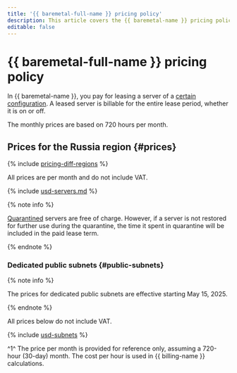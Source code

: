 ```yaml
---
title: '{{ baremetal-full-name }} pricing policy'
description: This article covers the {{ baremetal-name }} pricing policy.
editable: false
---
```


# {{ baremetal-full-name }} pricing policy



In {{ baremetal-name }}, you pay for leasing a server of a [certain configuration](concepts/server-configurations.md). A leased server is billable for the entire lease period, whether it is on or off.

The monthly prices are based on 720 hours per month.

## Prices for the Russia region {#prices}

{% include [pricing-diff-regions](../_includes/pricing-diff-regions.md) %}



All prices are per month and do not include VAT.

{% include [usd-servers.md](../_pricing/baremetal/usd-servers.md) %}


{% note info %}

[Quarantined](./concepts/servers.md#quarantine) servers are free of charge. However, if a server is not restored for further use during the quarantine, the time it spent in quarantine will be included in the paid lease term.

{% endnote %}

### Dedicated public subnets {#public-subnets}

{% note info %}

The prices for dedicated public subnets are effective starting May 15, 2025.

{% endnote %}



All prices below do not include VAT.

{% include [usd-subnets](../_pricing/baremetal/usd-subnets.md) %}


^1^ The price per month is provided for reference only, assuming a 720-hour (30-day) month. The cost per hour is used in {{ billing-name }} calculations.
